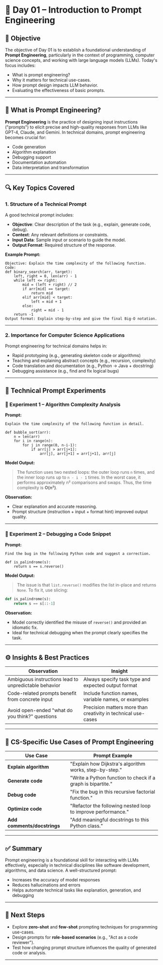 # 📅 Day 01 – Introduction to Prompt Engineering

## 🧠 Objective

The objective of Day 01 is to establish a foundational understanding of **Prompt Engineering**, particularly in the context of programming, computer science concepts, and working with large language models (LLMs). Today's focus includes:
- What is prompt engineering?
- Why it matters for technical use-cases.
- How prompt design impacts LLM behavior.
- Evaluating the effectiveness of basic prompts.

---

## 📘 What is Prompt Engineering?

**Prompt Engineering** is the practice of designing input instructions ("prompts") to elicit precise and high-quality responses from LLMs like GPT-4, Claude, and Gemini. In technical domains, prompt engineering becomes crucial for:
- Code generation
- Algorithm explanation
- Debugging support
- Documentation automation
- Data interpretation and transformation

---

## 🔍 Key Topics Covered

### 1. Structure of a Technical Prompt

A good technical prompt includes:
- **Objective**: Clear description of the task (e.g., explain, generate code, debug).
- **Context**: Any relevant definitions or constraints.
- **Input Data**: Sample input or scenario to guide the model.
- **Output Format**: Required structure of the response.

**Example Prompt:**
```
Objective: Explain the time complexity of the following function.
Code:
def binary_search(arr, target):
    left, right = 0, len(arr) - 1
    while left <= right:
        mid = (left + right) // 2
        if arr[mid] == target:
            return mid
        elif arr[mid] < target:
            left = mid + 1
        else:
            right = mid - 1
    return -1
Output format: Explain step-by-step and give the final Big-O notation.
```

---

### 2. Importance for Computer Science Applications

Prompt engineering for technical domains helps in:
- Rapid prototyping (e.g., generating skeleton code or algorithms)
- Teaching and explaining abstract concepts (e.g., recursion, complexity)
- Code translation and documentation (e.g., Python → Java + docstring)
- Debugging assistance (e.g., find and fix logical bugs)

---

## 🧪 Technical Prompt Experiments

### 🔬 Experiment 1 – Algorithm Complexity Analysis

**Prompt:**
```
Explain the time complexity of the following function in detail.

def bubble_sort(arr):
    n = len(arr)
    for i in range(n):
        for j in range(0, n-i-1):
            if arr[j] > arr[j+1]:
                arr[j], arr[j+1] = arr[j+1], arr[j]
```

**Model Output:**
> The function uses two nested loops: the outer loop runs `n` times, and the inner loop runs up to `n - i - 1` times. In the worst case, it performs approximately n² comparisons and swaps. Thus, the time complexity is **O(n²)**.

**Observation:**
- Clear explanation and accurate reasoning.
- Prompt structure (instruction + input + format hint) improved output quality.

---

### 🔬 Experiment 2 – Debugging a Code Snippet

**Prompt:**
```
Find the bug in the following Python code and suggest a correction.

def is_palindrome(s):
    return s == s.reverse()
```

**Model Output:**
> The issue is that `list.reverse()` modifies the list in-place and returns `None`. To fix it, use slicing:
```python
def is_palindrome(s):
    return s == s[::-1]
```

**Observation:**
- Model correctly identified the misuse of `reverse()` and provided an idiomatic fix.
- Ideal for technical debugging when the prompt clearly specifies the task.

---

## ⚙️ Insights & Best Practices

| Observation                                           | Insight                                                       |
|-------------------------------------------------------|----------------------------------------------------------------|
| Ambiguous instructions lead to unpredictable behavior | Always specify task type and expected output format           |
| Code-related prompts benefit from concrete input      | Include function names, variable names, or examples           |
| Avoid open-ended "what do you think?" questions       | Precision matters more than creativity in technical use-cases |

---

## 📌 CS-Specific Use Cases of Prompt Engineering

| Use Case                    | Prompt Example                                               |
|-----------------------------|--------------------------------------------------------------|
| **Explain algorithm**       | "Explain how Dijkstra's algorithm works, step-by-step."      |
| **Generate code**           | "Write a Python function to check if a graph is bipartite."  |
| **Debug code**              | "Fix the bug in this recursive factorial function."          |
| **Optimize code**           | "Refactor the following nested loop to improve performance." |
| **Add comments/docstrings** | "Add meaningful docstrings to this Python class."            |

---

## ✅ Summary

Prompt engineering is a foundational skill for interacting with LLMs effectively, especially in technical disciplines like software development, algorithms, and data science. A well-structured prompt:
- Increases the accuracy of model responses
- Reduces hallucinations and errors
- Helps automate technical tasks like explanation, generation, and debugging

---

## 🔭 Next Steps

- Explore **zero-shot** and **few-shot** prompting techniques for programming use-cases.
- Design prompts for **role-based scenarios** (e.g., "Act as a code reviewer").
- Test how changing prompt structure influences the quality of generated code or analysis.

---
